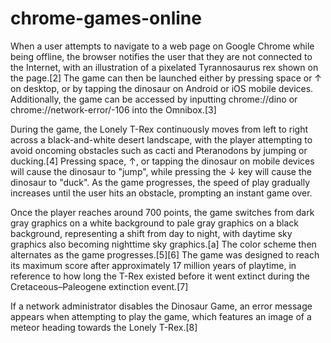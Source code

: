 # chrome-games-online
 
When a user attempts to navigate to a web page on Google Chrome while being offline, the browser notifies the user that they are not connected to the Internet, with an illustration of a pixelated Tyrannosaurus rex shown on the page.[2] The game can then be launched either by pressing space or ↑ on desktop, or by tapping the dinosaur on Android or iOS mobile devices. Additionally, the game can be accessed by inputting chrome://dino or chrome://network-error/-106 into the Omnibox.[3]

During the game, the Lonely T-Rex continuously moves from left to right across a black-and-white desert landscape, with the player attempting to avoid oncoming obstacles such as cacti and Pteranodons by jumping or ducking.[4] Pressing space, ↑, or tapping the dinosaur on mobile devices will cause the dinosaur to "jump", while pressing the ↓ key will cause the dinosaur to "duck". As the game progresses, the speed of play gradually increases until the user hits an obstacle, prompting an instant game over.

Once the player reaches around 700 points, the game switches from dark gray graphics on a white background to pale gray graphics on a black background, representing a shift from day to night, with daytime sky graphics also becoming nighttime sky graphics.[a] The color scheme then alternates as the game progresses.[5][6] The game was designed to reach its maximum score after approximately 17 million years of playtime, in reference to how long the T-Rex existed before it went extinct during the Cretaceous–Paleogene extinction event.[7]

If a network administrator disables the Dinosaur Game, an error message appears when attempting to play the game, which features an image of a meteor heading towards the Lonely T-Rex.[8]
